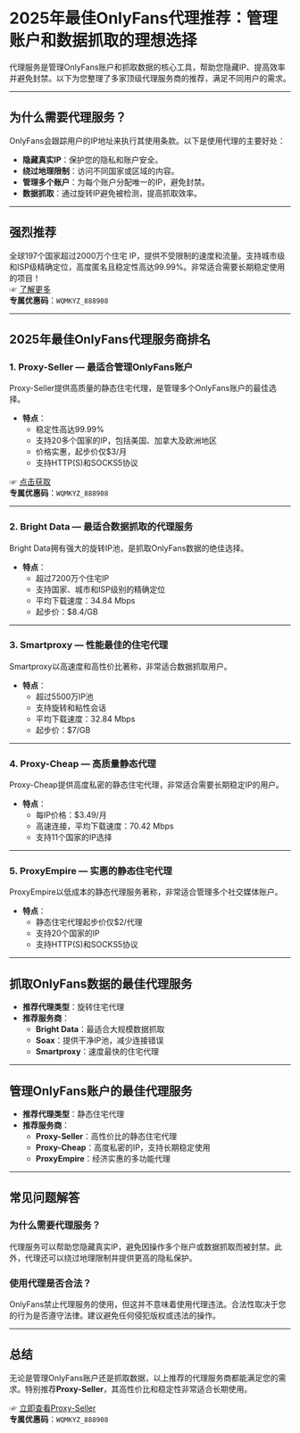 # 2025年最佳OnlyFans代理推荐：管理账户和数据抓取的理想选择

代理服务是管理OnlyFans账户和抓取数据的核心工具，帮助您隐藏IP、提高效率并避免封禁。以下为您整理了多家顶级代理服务商的推荐，满足不同用户的需求。

---

## 为什么需要代理服务？

OnlyFans会跟踪用户的IP地址来执行其使用条款。以下是使用代理的主要好处：
- **隐藏真实IP**：保护您的隐私和账户安全。
- **绕过地理限制**：访问不同国家或区域的内容。
- **管理多个账户**：为每个账户分配唯一的IP，避免封禁。
- **数据抓取**：通过旋转IP避免被检测，提高抓取效率。

---

## 强烈推荐
全球197个国家超过2000万个住宅 IP，提供不受限制的速度和流量。支持城市级和ISP级精确定位，高度匿名且稳定性高达99.99%。非常适合需要长期稳定使用的项目！  
☞ [了解更多](https://bit.ly/proxy-seller-coupon)  
**专属优惠码**：`WQMKYZ_888908`

---

## 2025年最佳OnlyFans代理服务商排名

### **1. Proxy-Seller — 最适合管理OnlyFans账户**
Proxy-Seller提供高质量的静态住宅代理，是管理多个OnlyFans账户的最佳选择。

- **特点**：
  - 稳定性高达99.99%
  - 支持20多个国家的IP，包括美国、加拿大及欧洲地区
  - 价格实惠，起步价仅$3/月
  - 支持HTTP(S)和SOCKS5协议

☞ [点击获取](https://bit.ly/proxy-seller-coupon)  
**专属优惠码**：`WQMKYZ_888908`

---

### **2. Bright Data — 最适合数据抓取的代理服务**
Bright Data拥有强大的旋转IP池，是抓取OnlyFans数据的绝佳选择。

- **特点**：
  - 超过7200万个住宅IP
  - 支持国家、城市和ISP级别的精确定位
  - 平均下载速度：34.84 Mbps
  - 起步价：$8.4/GB

---

### **3. Smartproxy — 性能最佳的住宅代理**
Smartproxy以高速度和高性价比著称，非常适合数据抓取用户。

- **特点**：
  - 超过5500万IP池
  - 支持旋转和粘性会话
  - 平均下载速度：32.84 Mbps
  - 起步价：$7/GB

---

### **4. Proxy-Cheap — 高质量静态代理**
Proxy-Cheap提供高度私密的静态住宅代理，非常适合需要长期稳定IP的用户。

- **特点**：
  - 每IP价格：$3.49/月
  - 高速连接，平均下载速度：70.42 Mbps
  - 支持11个国家的IP选择

---

### **5. ProxyEmpire — 实惠的静态住宅代理**
ProxyEmpire以低成本的静态代理服务著称，非常适合管理多个社交媒体账户。

- **特点**：
  - 静态住宅代理起步价仅$2/代理
  - 支持20个国家的IP
  - 支持HTTP(S)和SOCKS5协议

---

## 抓取OnlyFans数据的最佳代理服务

- **推荐代理类型**：旋转住宅代理
- **推荐服务商**：
  - **Bright Data**：最适合大规模数据抓取
  - **Soax**：提供干净IP池，减少连接错误
  - **Smartproxy**：速度最快的住宅代理

---

## 管理OnlyFans账户的最佳代理服务

- **推荐代理类型**：静态住宅代理
- **推荐服务商**：
  - **Proxy-Seller**：高性价比的静态住宅代理
  - **Proxy-Cheap**：高度私密的IP，支持长期稳定使用
  - **ProxyEmpire**：经济实惠的多功能代理

---

## 常见问题解答

### 为什么需要代理服务？
代理服务可以帮助您隐藏真实IP，避免因操作多个账户或数据抓取而被封禁。此外，代理还可以绕过地理限制并提供更高的隐私保护。

### 使用代理是否合法？
OnlyFans禁止代理服务的使用，但这并不意味着使用代理违法。合法性取决于您的行为是否遵守法律。建议避免任何侵犯版权或违法的操作。

---

## 总结

无论是管理OnlyFans账户还是抓取数据，以上推荐的代理服务商都能满足您的需求。特别推荐**Proxy-Seller**，其高性价比和稳定性非常适合长期使用。

☞ [立即查看Proxy-Seller](https://bit.ly/proxy-seller-coupon)  
**专属优惠码**：`WQMKYZ_888908`
